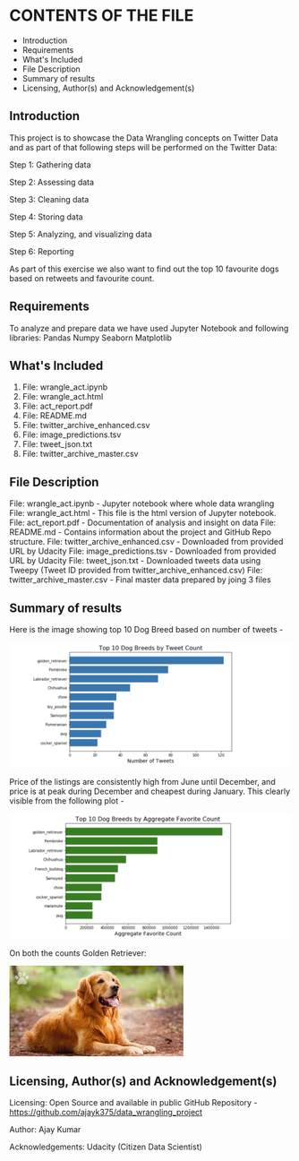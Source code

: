 CONTENTS OF THE FILE
=======================
* Introduction
* Requirements
* What's Included
* File Description
* Summary of results
* Licensing, Author(s) and Acknowledgement(s)


Introduction
-------------
This project is to showcase the Data Wrangling concepts on Twitter Data and as part of that following steps will be performed 
on the Twitter Data:

Step 1: Gathering data

Step 2: Assessing data

Step 3: Cleaning data

Step 4: Storing data

Step 5: Analyzing, and visualizing data

Step 6: Reporting

As part of this exercise we also want to find out the top 10 favourite dogs based on retweets and favourite count.


Requirements
-------------
To analyze and prepare data we have used Jupyter Notebook and following libraries:
Pandas
Numpy
Seaborn
Matplotlib

What's Included
----------------
1. File: wrangle_act.ipynb
2. File: wrangle_act.html 
3. File: act_report.pdf
4. File: README.md
5. File: twitter_archive_enhanced.csv
6. File: image_predictions.tsv
7. File: tweet_json.txt
8. File: twitter_archive_master.csv

File Description
-----------------
File: wrangle_act.ipynb - Jupyter notebook where whole data wrangling 
File: wrangle_act.html - This file is the html version of Jupyter notebook.
File: act_report.pdf - Documentation of analysis and insight on data
File: README.md - Contains information about the project and GitHub Repo structure.
File: twitter_archive_enhanced.csv - Downloaded from provided URL by Udacity
File: image_predictions.tsv - Downloaded from provided URL by Udacity
File: tweet_json.txt - Downloaded tweets data using Tweepy (Tweet ID provided from twitter_archive_enhanced.csv)
File: twitter_archive_master.csv - Final master data prepared by joing 3 files

Summary of results
--------------------
Here is the image showing top 10 Dog Breed based on number of tweets -

![Top 10 Dogs - Number of Tweets](https://github.com/ajayk375/data_wrangling_project/blob/main/Screenshot%202022-03-10%20at%2017.45.40.png)

Price of the listings are consistently high from June until December, and price is at peak during December and cheapest during January. This clearly visible
from the following plot -

![Top 10 Dogs - Aggregate Fav Count](https://github.com/ajayk375/data_wrangling_project/blob/main/Screenshot%202022-03-10%20at%2017.46.24.png)

On both the counts Golden Retriever:

![Golden Retriever](https://github.com/ajayk375/data_wrangling_project/blob/main/golen_retriever.jpeg)


Licensing, Author(s) and Acknowledgement(s)
--------------------------------------------
Licensing: Open Source and available in public GitHub Repository - https://github.com/ajayk375/data_wrangling_project

Author: Ajay Kumar

Acknowledgements: Udacity (Citizen Data Scientist)
